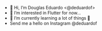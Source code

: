 - 👋 Hi, I’m Douglas Eduardo <@deduardof>
- 👀 I’m interested in Flutter for now...
- 🌱 I’m currently learning a lot of things 👀
- Send me a hello on Instagram @deduardof 

